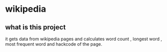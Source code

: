 <h1>
  wikipedia
</h1>
<h2>
  what is this project
</h2>
<p>
  it gets data from wikipedia pages and calculates word count , longest word , most frequent word and hackcode of the page.
</p>

